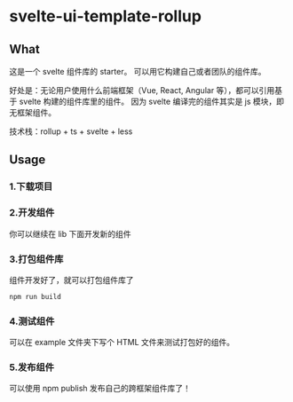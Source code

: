 # svelte-ui-template-rollup
## What

这是一个 svelte 组件库的 starter。
可以用它构建自己或者团队的组件库。

好处是：无论用户使用什么前端框架（Vue, React, Angular 等），都可以引用基于 svelte 构建的组件库里的组件。
因为 svelte 编译完的组件其实是 js 模块，即无框架组件。

技术栈：rollup + ts + svelte + less

## Usage

### 1.下载项目

### 2.开发组件

你可以继续在 lib 下面开发新的组件

### 3.打包组件库

组件开发好了，就可以打包组件库了

```javascript
npm run build
```

### 4.测试组件

可以在 example 文件夹下写个 HTML 文件来测试打包好的组件。

### 5.发布组件

可以使用 npm publish 发布自己的跨框架组件库了！
